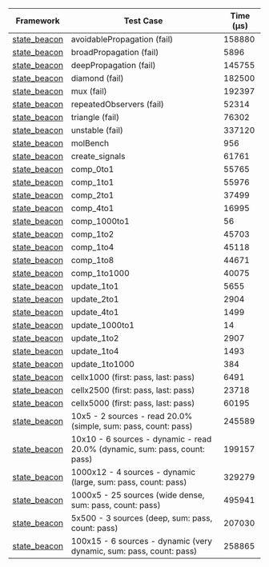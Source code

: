 | Framework | Test Case | Time (μs) |
| --- | --- | --- |
| [state_beacon](https://github.com/jinyus/dart_beacon) | avoidablePropagation (fail) | 158880 |
| [state_beacon](https://github.com/jinyus/dart_beacon) | broadPropagation (fail) | 5896 |
| [state_beacon](https://github.com/jinyus/dart_beacon) | deepPropagation (fail) | 145755 |
| [state_beacon](https://github.com/jinyus/dart_beacon) | diamond (fail) | 182500 |
| [state_beacon](https://github.com/jinyus/dart_beacon) | mux (fail) | 192397 |
| [state_beacon](https://github.com/jinyus/dart_beacon) | repeatedObservers (fail) | 52314 |
| [state_beacon](https://github.com/jinyus/dart_beacon) | triangle (fail) | 76302 |
| [state_beacon](https://github.com/jinyus/dart_beacon) | unstable (fail) | 337120 |
| [state_beacon](https://github.com/jinyus/dart_beacon) | molBench | 956 |
| [state_beacon](https://github.com/jinyus/dart_beacon) | create_signals | 61761 |
| [state_beacon](https://github.com/jinyus/dart_beacon) | comp_0to1 | 55765 |
| [state_beacon](https://github.com/jinyus/dart_beacon) | comp_1to1 | 55976 |
| [state_beacon](https://github.com/jinyus/dart_beacon) | comp_2to1 | 37499 |
| [state_beacon](https://github.com/jinyus/dart_beacon) | comp_4to1 | 16995 |
| [state_beacon](https://github.com/jinyus/dart_beacon) | comp_1000to1 | 56 |
| [state_beacon](https://github.com/jinyus/dart_beacon) | comp_1to2 | 45703 |
| [state_beacon](https://github.com/jinyus/dart_beacon) | comp_1to4 | 45118 |
| [state_beacon](https://github.com/jinyus/dart_beacon) | comp_1to8 | 44671 |
| [state_beacon](https://github.com/jinyus/dart_beacon) | comp_1to1000 | 40075 |
| [state_beacon](https://github.com/jinyus/dart_beacon) | update_1to1 | 5655 |
| [state_beacon](https://github.com/jinyus/dart_beacon) | update_2to1 | 2904 |
| [state_beacon](https://github.com/jinyus/dart_beacon) | update_4to1 | 1499 |
| [state_beacon](https://github.com/jinyus/dart_beacon) | update_1000to1 | 14 |
| [state_beacon](https://github.com/jinyus/dart_beacon) | update_1to2 | 2907 |
| [state_beacon](https://github.com/jinyus/dart_beacon) | update_1to4 | 1493 |
| [state_beacon](https://github.com/jinyus/dart_beacon) | update_1to1000 | 384 |
| [state_beacon](https://github.com/jinyus/dart_beacon) | cellx1000 (first: pass, last: pass) | 6491 |
| [state_beacon](https://github.com/jinyus/dart_beacon) | cellx2500 (first: pass, last: pass) | 23718 |
| [state_beacon](https://github.com/jinyus/dart_beacon) | cellx5000 (first: pass, last: pass) | 60195 |
| [state_beacon](https://github.com/jinyus/dart_beacon) | 10x5 - 2 sources - read 20.0% (simple, sum: pass, count: pass) | 245589 |
| [state_beacon](https://github.com/jinyus/dart_beacon) | 10x10 - 6 sources - dynamic - read 20.0% (dynamic, sum: pass, count: pass) | 199157 |
| [state_beacon](https://github.com/jinyus/dart_beacon) | 1000x12 - 4 sources - dynamic (large, sum: pass, count: pass) | 329279 |
| [state_beacon](https://github.com/jinyus/dart_beacon) | 1000x5 - 25 sources (wide dense, sum: pass, count: pass) | 495941 |
| [state_beacon](https://github.com/jinyus/dart_beacon) | 5x500 - 3 sources (deep, sum: pass, count: pass) | 207030 |
| [state_beacon](https://github.com/jinyus/dart_beacon) | 100x15 - 6 sources - dynamic (very dynamic, sum: pass, count: pass) | 258865 |
